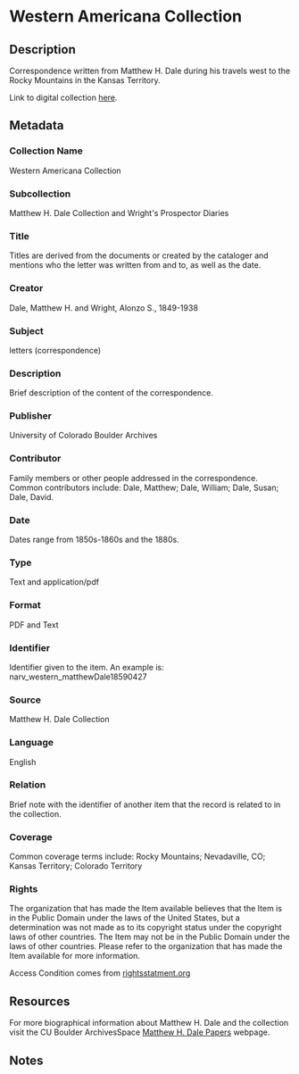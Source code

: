 # Western Americana Collection
## Description
Correspondence written from Matthew H. Dale during his travels west to the Rocky Mountains in the Kansas Territory.

Link to digital collection [here](https://doi.org/10.25810/v1j5-n037).
## Metadata
### Collection Name
Western Americana Collection
### Subcollection
Matthew H. Dale Collection and Wright's Prospector Diaries
### Title
Titles are derived from the documents or created by the cataloger and mentions who the letter was written from and to, as well as the date.
### Creator
Dale, Matthew H. and Wright, Alonzo S., 1849-1938
### Subject
letters (correspondence)
### Description
Brief description of the content of the correspondence.
### Publisher
University of Colorado Boulder Archives
### Contributor
Family members or other people addressed in the correspondence. Common contributors include: Dale, Matthew; Dale, William; Dale, Susan; Dale, David.
### Date
Dates range from 1850s-1860s and the 1880s.
### Type
Text and application/pdf
### Format
PDF and Text
### Identifier
Identifier given to the item. An example is: narv_western_matthewDale18590427
### Source
Matthew H. Dale Collection
### Language
English
### Relation
Brief note with the identifier of another item that the record is related to in the collection.
### Coverage
Common coverage terms include: Rocky Mountains; Nevadaville, CO; Kansas Territory; Colorado Territory
### Rights
The organization that has made the Item available believes that the Item is in the Public Domain under the laws of the United States, but a determination was not made as to its copyright status under the copyright laws of other countries. The Item may not be in the Public Domain under the laws of other countries. Please refer to the organization that has made the Item available for more information. 

Access Condition comes from [rightsstatment.org](http://rightsstatements.org/vocab/NoC-US/1.0/)
## Resources
For more biographical information about Matthew H. Dale and the collection visit the CU Boulder ArchivesSpace [Matthew H. Dale Papers](https://archives.colorado.edu/repositories/2/resources/396) webpage.
## Notes
